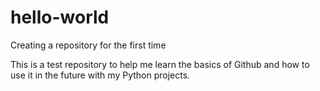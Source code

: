 # hello-world
Creating a repository for the first time

This is a test repository to help me learn the basics of Github and how to use it in the future with my Python projects.
